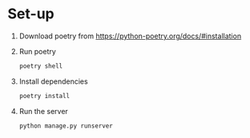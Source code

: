 # Set-up

1.  Download poetry from https://python-poetry.org/docs/#installation

2.  Run poetry

    ```bash
    poetry shell
    ```

3.  Install dependencies

    ```bash
    poetry install
    ```

4.  Run the server

    ```bash
    python manage.py runserver
    ```
